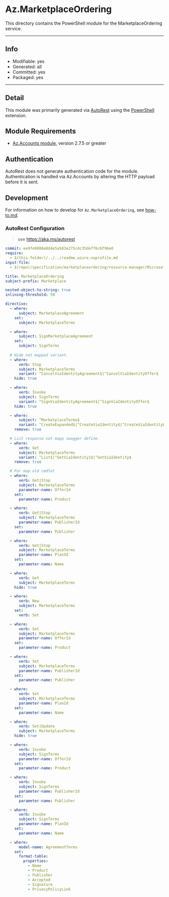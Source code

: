<!-- region Generated -->
# Az.MarketplaceOrdering
This directory contains the PowerShell module for the MarketplaceOrdering service.

---
## Info
- Modifiable: yes
- Generated: all
- Committed: yes
- Packaged: yes

---
## Detail
This module was primarily generated via [AutoRest](https://github.com/Azure/autorest) using the [PowerShell](https://github.com/Azure/autorest.powershell) extension.

## Module Requirements
- [Az.Accounts module](https://www.powershellgallery.com/packages/Az.Accounts/), version 2.7.5 or greater

## Authentication
AutoRest does not generate authentication code for the module. Authentication is handled via Az.Accounts by altering the HTTP payload before it is sent.

## Development
For information on how to develop for `Az.MarketplaceOrdering`, see [how-to.md](how-to.md).
<!-- endregion -->

### AutoRest Configuration
> see https://aka.ms/autorest

``` yaml
commit: ee9fe9888e8d4e5a583e275c4c35deff6c6f96e0
require:
  - $(this-folder)/../../readme.azure.noprofile.md
input-file:
  - $(repo)/specification/marketplaceordering/resource-manager/Microsoft.MarketplaceOrdering/stable/2021-01-01/Agreements.json

title: MarketplaceOrdering
subject-prefix: Marketplace

nested-object-to-string: true
inlining-threshold: 50

directive:
  - where:
      subject: MarketplaceAgreement
    set:
      subject: MarketplaceTerms

  - where:
      subject: SignMarketplaceAgreement
    set:
      subject: SignTerms
  
  # Hide not mapped variant. 
  - where:
      verb: Stop
      subject: MarketplaceTerms
      variant: ^CancelViaIdentityAgreement$|^CancelViaIdentityOffer$
    hide: true

  - where:
      verb: Invoke
      subject: SignTerms
      variant: ^SignViaIdentityAgreement$|^SignViaIdentityOffer$
    hide: true

  - where: 
      subject: ^MarketplaceTerms$
      variant: ^CreateExpanded$|^CreateViaIdentity$|^CreateViaIdentityExpanded$
    remove: true

  # List response not mapp swagger define.
  - where:
      verb: Get
      subject: MarketplaceTerms
      variant: ^List$|^GetViaIdentity1$|^GetViaIdentity$
    remove: true

  # For map old cmdlet
  - where:
      verb: Get|Stop
      subject: MarketplaceTerms
      parameter-name: OfferId
    set:
      parameter-name: Product

  - where:
      verb: Get|Stop
      subject: MarketplaceTerms
      parameter-name: PublisherId
    set:
      parameter-name: Publisher

  - where:
      verb: Get|Stop
      subject: MarketplaceTerms
      parameter-name: PlanId
    set:
      parameter-name: Name

  - where:
      verb: Get
      subject: MarketplaceTerms
    hide: true

  - where:
      verb: New
      subject: MarketplaceTerms
    set:
      verb: Set

  - where:
      verb: Set
      subject: MarketplaceTerms
      parameter-name: OfferId
    set:
      parameter-name: Product

  - where:
      verb: Set
      subject: MarketplaceTerms
      parameter-name: PublisherId
    set:
      parameter-name: Publisher

  - where:
      verb: Set
      subject: MarketplaceTerms
      parameter-name: PlanId
    set:
      parameter-name: Name

  - where:
      verb: Set|Update
      subject: MarketplaceTerms
    hide: true

  - where:
      verb: Invoke
      subject: SignTerms
      parameter-name: OfferId
    set:
      parameter-name: Product

  - where:
      verb: Invoke
      subject: SignTerms
      parameter-name: PublisherId
    set:
      parameter-name: Publisher

  - where:
      verb: Invoke
      subject: SignTerms
      parameter-name: PlanId
    set:
      parameter-name: Name

  - where:
      model-name: AgreementTerms
    set:
      format-table:
        properties:
          - Name
          - Product
          - Publisher
          - Accepted
          - Signature
          - PrivacyPolicyLink
```
